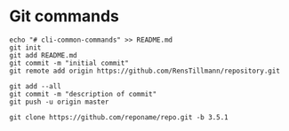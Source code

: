 # Git commands

	echo "# cli-common-commands" >> README.md
	git init
	git add README.md
	git commit -m "initial commit"
	git remote add origin https://github.com/RensTillmann/repository.git
	
	git add --all
	git commit -m "description of commit"
	git push -u origin master

	git clone https://github.com/reponame/repo.git -b 3.5.1
